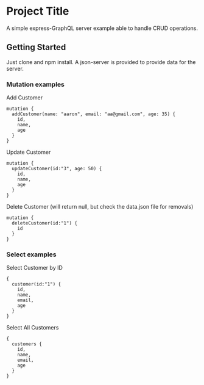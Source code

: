 # Project Title

A simple express-GraphQL server example able to handle CRUD operations.

## Getting Started

Just clone and npm install.  A json-server is provided to provide data for the server.

### Mutation examples

Add Customer

```
mutation {
  addCustomer(name: "aaron", email: "aa@gmail.com", age: 35) {
    id,
    name,
    age
  }
}
```

Update Customer

```
mutation {
  updateCustomer(id:"3", age: 50) {
    id,
    name,
    age
  }
}
```

Delete Customer (will return null, but check the data.json file for removals)

```
mutation {
  deleteCustomer(id:"1") {
    id
  }
}
```

### Select examples

Select Customer by ID

```
{
  customer(id:"1") {
    id,
    name,
    email,
    age
  }
}
```

Select All Customers

```
{
  customers {
    id,
    name,
    email,
    age
  }
}
```